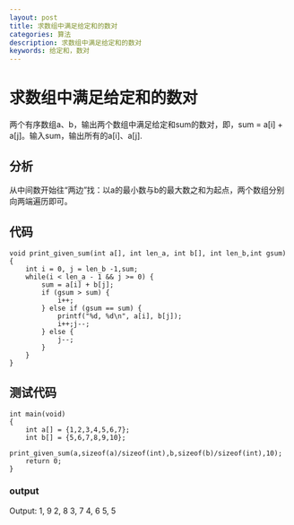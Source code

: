 ```yaml
---
layout: post
title: 求数组中满足给定和的数对
categories: 算法
description: 求数组中满足给定和的数对
keywords: 给定和，数对
---
```


# 求数组中满足给定和的数对

两个有序数组a、b，输出两个数组中满足给定和sum的数对，即，sum = a[i] + a[j]。输入sum，输出所有的a[i]、a[j].

## 分析
从中间数开始往“两边”找：以a的最小数与b的最大数之和为起点，两个数组分别向两端遍历即可。



## 代码
```
void print_given_sum(int a[], int len_a, int b[], int len_b,int gsum)
{
    int i = 0, j = len_b -1,sum;
    while(i < len_a - 1 && j >= 0) {
        sum = a[i] + b[j];
        if (gsum > sum) {
            i++;
        } else if (gsum == sum) {
            printf("%d, %d\n", a[i], b[j]);
            i++;j--;
        } else {
            j--;
        }
    }
}
```
## 测试代码
```
int main(void)
{
    int a[] = {1,2,3,4,5,6,7};
    int b[] = {5,6,7,8,9,10};
    print_given_sum(a,sizeof(a)/sizeof(int),b,sizeof(b)/sizeof(int),10);
    return 0;
}
```
### output
Output:
1, 9
2, 8
3, 7
4, 6
5, 5



